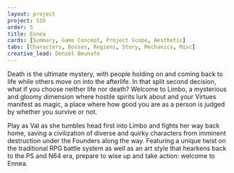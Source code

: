 ```yaml
---
layout: project
project: S16
order: 5
title: Ennea
cards: [Summary, Game Concept, Project Scope, Aesthetic]
tabs: [Characters, Bosses, Regions, Story, Mechanics, Misc]
creative_lead: Denzel Beunafe
---
```

Death is the ultimate mystery, with people holding on and coming back to life while others move on into the afterlife. In that split second decision, what if you choose neither life nor death? Welcome to Limbo, a mysterious and gloomy dimension where hostile spirits lurk about and your Virtues manifest as magic, a place where how good you are as a person is judged by whether you survive or not.

Play as Val as she tumbles head first into Limbo and fights her way back home, saving a civilization of diverse and quirky characters from imminent destruction under the Founders along the way. Featuring a unique twist on the traditional RPG battle system as well as an art style that hearkens back to the PS and N64 era, prepare to wise up and take action: welcome to Ennea.
